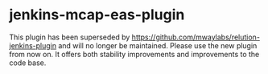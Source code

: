 jenkins-mcap-eas-plugin
=======================

This plugin has been superseded by https://github.com/mwaylabs/relution-jenkins-plugin and will no longer be maintained. Please use the new plugin from now on. It offers both stability improvements and improvements to the code base.

